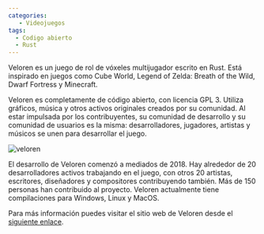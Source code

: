 ```yaml
---
categories: 
   - Videojuegos
tags:
  - Codigo abierto
  - Rust
--- 
```


Veloren es un juego de rol de vóxeles multijugador escrito en Rust. Está inspirado en juegos como Cube World, Legend of Zelda: Breath of the Wild, Dwarf Fortress y Minecraft.

Veloren es completamente de código abierto, con licencia GPL 3. Utiliza gráficos, música y otros activos originales creados por su comunidad.
Al estar impulsada por los contribuyentes, su comunidad de desarrollo y su comunidad de usuarios es la misma: desarrolladores, jugadores, artistas 
y músicos se unen para desarrollar el juego.

![veloren](https://cdn.discordapp.com/attachments/541307708146581519/712295605170602075/logo.png)

El desarrollo de Veloren comenzó a mediados de 2018. Hay alrededor de 20 desarrolladores activos trabajando en el juego, 
con otros 20 artistas, escritores, diseñadores y compositores contribuyendo también. Más de 150 personas han contribuido al proyecto. 
Veloren actualmente tiene compilaciones para Windows, Linux y MacOS.

Para más información puedes visitar el sitio web de Veloren desde el [siguiente enlace](https://veloren.net/).
